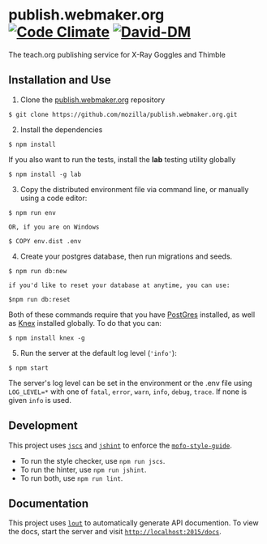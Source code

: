 # publish.webmaker.org [![Code Climate](https://codeclimate.com/github/mozilla/publish.webmaker.org/badges/gpa.svg)](https://codeclimate.com/github/mozilla/publish.webmaker.org) [![David-DM](https://david-dm.org/mozilla/publish.webmaker.org.svg)](https://david-dm.org/mozilla/publish.webmaker.org)
The teach.org publishing service for X-Ray Goggles and Thimble

## Installation and Use

1) Clone the [publish.webmaker.org](https://github.com/mozilla/publish.webmaker.org) repository

```
$ git clone https://github.com/mozilla/publish.webmaker.org.git
```

2) Install the dependencies

```
$ npm install
```

If you also want to run the tests, install the **lab** testing utility globally

```
$ npm install -g lab
```

3) Copy the distributed environment file via command line, or manually using a code editor:

```
$ npm run env

OR, if you are on Windows

$ COPY env.dist .env
```

4) Create your postgres database, then run migrations and seeds.

```
$ npm run db:new

if you'd like to reset your database at anytime, you can use:

$npm run db:reset
```

Both of these commands require that you have [PostGres](http://www.postgresql.org/download/) installed, as well as [Knex](http://knexjs.org/) installed globally. To do that you can:

```
$ npm install knex -g
```

5) Run the server at the default log level (`'info'`):

```
$ npm start
```

The server's log level can be set in the environment or the .env file using `LOG_LEVEL=*` with one of `fatal`, `error`, `warn`, `info`, `debug`, `trace`.
If none is given `info` is used.

## Development

This project uses [`jscs`](http://jscs.info/) and [`jshint`](http://jshint.com/)
to enforce the [`mofo-style-guide`](https://github.com/MozillaFoundation/javascript-style-guide).

- To run the style checker, use `npm run jscs`.
- To run the hinter, use `npm run jshint`.
- To run both, use `npm run lint`.

## Documentation

This project uses [`lout`](https://github.com/hapijs/lout) to automatically generate API documention. To view the docs, start the server and visit
[`http://localhost:2015/docs`](http://localhost:2015/docs).
